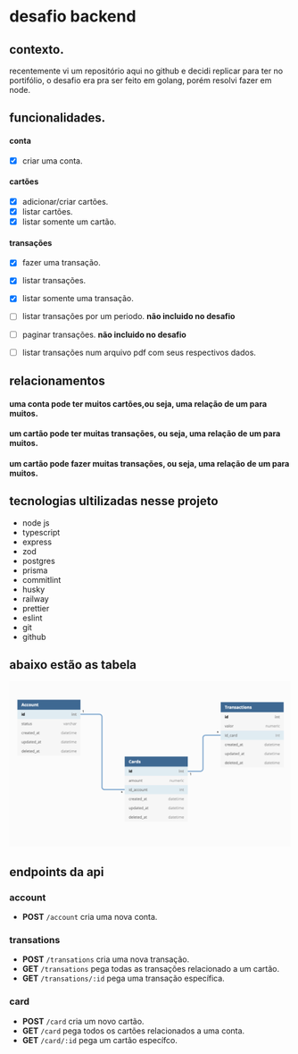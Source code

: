 # desafio backend

## contexto.

recentemente vi um repositório aqui no github e decidi replicar para ter no portifólio,
o desafio era pra ser feito em golang, porém resolvi fazer em node.

## funcionalidades.

#### conta
- [x] criar uma conta.

#### cartões
- [x] adicionar/criar cartões.
- [x] listar cartões.
- [x] listar somente um cartão.
      
#### transações
- [x] fazer uma transação.
- [x] listar transações.
- [x] listar somente uma transação.
- [ ] listar transações por um periodo. **não incluido no desafio**
- [ ] paginar transações. **não incluido no desafio**
- [ ] listar transações num arquivo pdf com seus respectivos dados.


## relacionamentos

#### uma conta pode ter muitos cartões,ou seja, uma relação de um para muitos.
#### um cartão pode ter muitas transações, ou seja, uma relação de um para muitos.
#### um cartão pode fazer muitas transações, ou seja, uma relação de um para muitos.

## tecnologias ultilizadas nesse projeto

- node js
- typescript
- express
- zod
- postgres
- prisma
- commitlint
- husky
- railway
- prettier
- eslint
- git
- github
  
## abaixo estão as tabela
![Texto alternativo](https://raw.githubusercontent.com/devconductor/desafio-golang/master/img/diagrama.png)

## endpoints da api

### account
- **POST** `/account` cria uma nova conta.

### transations
- **POST** `/transations` cria uma nova transação.
- **GET** `/transations` pega todas as transações relacionado a um cartão.
- **GET** `/transations/:id` pega uma transação específica.

### card
- **POST** `/card` cria um novo cartão.
- **GET** `/card` pega todos os cartões relacionados a uma conta.
- **GET** `/card/:id` pega um cartão específco.


